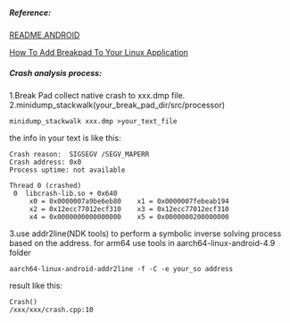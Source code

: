 ##### *Reference*:

[README.ANDROID](https://chromium.googlesource.com/breakpad/breakpad/+/master/README.ANDROID)

[How To Add Breakpad To Your Linux Application](https://chromium.googlesource.com/breakpad/breakpad/+/master/docs/linux_starter_guide.md )

##### *Crash analysis process*:

1.Break Pad collect native crash to xxx.dmp file.
2.minidump_stackwalk(your_break_pad_dir/src/processor)

```
minidump_stackwalk xxx.dmp >your_text_file
```

the info in your text is like this:

```
Crash reason:  SIGSEGV /SEGV_MAPERR
Crash address: 0x0
Process uptime: not available

Thread 0 (crashed)
 0  libcrash-lib.so + 0x640
     x0 = 0x0000007a9be6eb80    x1 = 0x0000007febeab194
     x2 = 0x12ecc77012ecf310    x3 = 0x12ecc77012ecf310
     x4 = 0x0000000000000000    x5 = 0x0000000200000000
```

3.use addr2line(NDK tools) to perform a symbolic inverse solving process based on the address.
for arm64 use tools in aarch64-linux-android-4.9 folder

`aarch64-linux-android-addr2line -f -C -e your_so address`

result like this:

```
Crash()
/xxx/xxx/crash.cpp:10
```

